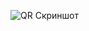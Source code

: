 ![QR Скриншот](https://github.com/ABC-JR/HospitalManufacture/blob/main/app/src/main/java/com/example/qr/screenshorts.s.jpg?raw=true)
